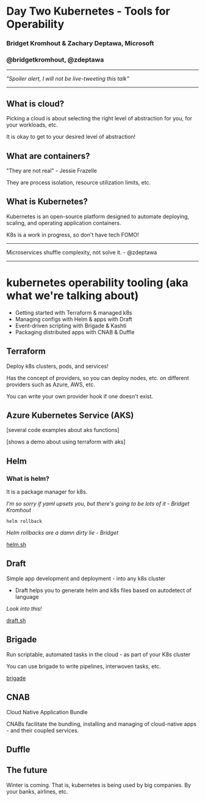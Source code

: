 # Day Two Kubernetes - Tools for Operability
### Bridget Kromhout & Zachary Deptawa, Microsoft
### @bridgetkromhout, @zdeptawa
--- 

*"Spoiler alert, I will not be live-tweeting this talk"*

--- 

## What is cloud?

Picking a cloud is about selecting the right level of abstraction for you, for your workloads, etc. 

It is okay to get to your desired level of abstraction! 

## What are containers?

"They are not real" - Jessie Frazelle

They are process isolation, resource utilization limits, etc. 

## What is Kubernetes?

Kubernetes is an open-source platform designed to automate deploying, scaling, and operating application containers.

K8s is a work in progress, so don't have tech FOMO! 

---

Microservices shuffle complexity, not solve it. - @zdeptawa

--- 

# kubernetes operability tooling (aka what we're talking about)
- Getting started with Terraform & managed k8s
- Managing configs with Helm & apps with Draft
- Event-driven scripting with Brigade & Kashti
- Packaging distributed apps with CNAB & Duffle

## Terraform

Deploy k8s clusters, pods, and services!

Has the concept of providers, so you can deploy nodes, etc. on different providers such as Azure, AWS, etc. 

You can write your own provider hook if one doesn't exist.

## Azure Kubernetes Service (AKS)

[several code examples about aks functions]

[shows a demo about using terraform with aks]

## Helm

### What is helm?
It is a package manager for k8s. 

*I'm so sorry if yaml upsets you, but there's going to be lots of it - Bridget Kromhout*

`helm rollback` 

*Helm rollbacks are a damn dirty lie - Bridget*

[helm.sh](helm.sh)

## Draft

Simple app development and deployment - into any k8s cluster

- Draft helps you to generate helm and k8s files based on autodetect of language

*Look into this!*

[draft.sh](draft.sh)

## Brigade

Run scriptable, automated tasks in the cloud - as part of your K8s cluster

You can use brigade to write pipelines, interwoven tasks, etc. 

[brigade](brigade.sh)

## CNAB

Cloud Native Application Bundle

CNABs facilitate the bundling, installing and managing of cloud-native apps - and their coupled services. 

## Duffle

## The future

Winter is coming. That is, kubernetes is being used by big companies. By your banks, airlines, etc. 

